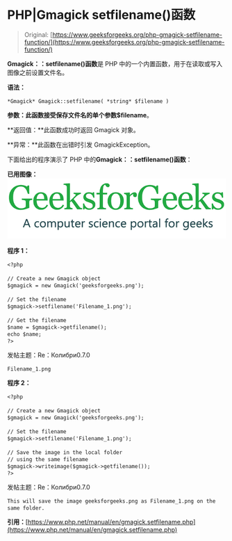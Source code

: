 # PHP|Gmagick setfilename()函数

> Original: [https://www.geeksforgeeks.org/php-gmagick-setfilename-function/](https://www.geeksforgeeks.org/php-gmagick-setfilename-function/)

**Gmagick：：setfilename()函数**是 PHP 中的一个内置函数，用于在读取或写入图像之前设置文件名。

**语法：**

```
*Gmagick* Gmagick::setfilename( *string* $filename )
```

**参数：**此函数接受保存文件名的单个参数**$filename**。

**返回值：**此函数成功时返回 Gmagick 对象。

**异常：**此函数在出错时引发 GmagickException。

下面给出的程序演示了 PHP 中的**Gmagick：：setfilename()函数**：

**已用图像：**
![](img/07c99ec29e7a50fc3ea91a9d4a8d2f31.png)

**程序 1：**

```
<?php

// Create a new Gmagick object
$gmagick = new Gmagick('geeksforgeeks.png');

// Set the filename
$gmagick->setfilename('Filename_1.png');

// Get the filename
$name = $gmagick->getfilename();
echo $name;
?>
```

发帖主题：Re：Колибри0.7.0

```
Filename_1.png
```

**程序 2：**

```
<?php

// Create a new Gmagick object
$gmagick = new Gmagick('geeksforgeeks.png');

// Set the filename
$gmagick->setfilename('Filename_1.png');

// Save the image in the local folder
// using the same filename
$gmagick->writeimage($gmagick->getfilename());
?>
```

发帖主题：Re：Колибри0.7.0

```
This will save the image geeksforgeeks.png as Filename_1.png on the same folder.
```

**引用：**[https://www.php.net/manual/en/gmagick.setfilename.php](https://www.php.net/manual/en/gmagick.setfilename.php)